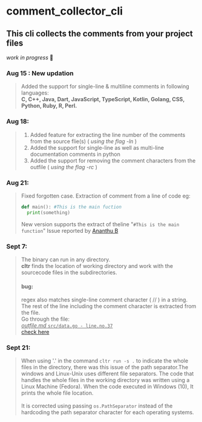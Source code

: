 # comment_collector_cli

## This cli collects the comments from your project files

_work in progress_ :construction:

### Aug 15 : New updation
> Added the support for single-line & multiline comments in following languages:</br>
> __C, C++, Java, Dart, JavaScript, TypeScript, Kotlin, Golang, CSS,
> Python, Ruby, R, Perl.__

### Aug 18:
> 1. Added feature for extracting the line number of the comments from the source flie(s) ( _using the flag -ln_ )
> 2. Added the support for single-line as well as multi-line documentation comments in python
> 3. Added the support for removing the comment characters from the outfile ( _using the flag -rc_ )

### Aug 21:
> Fixed forgotten case.
> Extraction of comment from a line of code
> eg:
> ```python
> def main(): #This is the main fuction
>   print(something)
> ```
> New version supports the extract of theline "`#This is the main function`"
> Issue reported by [Ananthu B](https://github.com/AnanthuB2001)

### Sept 7:
> The binary can run in any directory.</br>
>**cltr** finds the location of working directory and work with the sourcecode files in the subdirectories.
> #### bug:</br>
> regex also matches single-line comment character ( // ) in a string. The rest of the line including the comment character is extracted from the file.</br>
Go through the file: <u></br>*outfile.md*  `src/data.go - line.no.37`</br></u>
[check here](https://github.com/Abhishekkarunakaran/comment_collector_cli/tree/main/sample/outfile.txt)

### Sept 21:
> When using '.' in the command `cltr run -s .` to indicate the whole files in the directory, there was this issue of the path separator.The windows and Linux-Unix uses different file separators. The code that handles the whole files in the working directory was written using a Linux Machine (Fedora). When the code executed in Windows (10), It prints the whole file location.</br></br>
> It is corrected using passing `os.PathSeparator` instead of the hardcoding the path separator character for each operating systems.